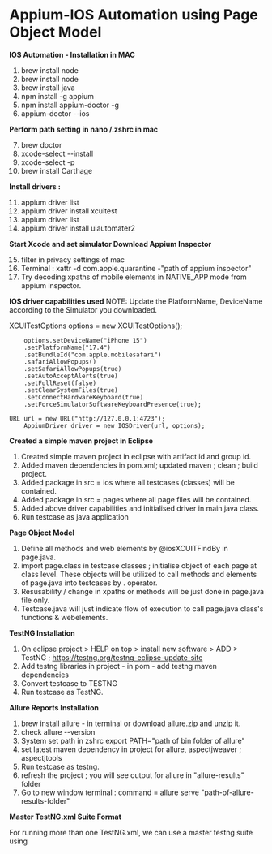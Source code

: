 # Appium-IOS Automation using Page Object Model

**IOS Automation - Installation in MAC**
1. brew install node
2. brew install node
3. brew install java
4. npm install -g appium
5. npm install appium-doctor -g
6. appium-doctor --ios

**Perform path setting in nano /.zshrc in mac**

7. brew doctor
8. xcode-select --install
9. xcode-select -p
10. brew install Carthage

**Install drivers :**

11. appium driver list
12. appium driver install xcuitest
13. appium driver list  
14. appium driver install uiautomater2

**Start Xcode and set simulator 
  Download Appium Inspector** 

15. filter in privacy settings of mac
16. Terminal : xattr -d com.apple.quarantine -"path of appium inspector"
17. Try decoding xpaths of mobile elements in NATIVE_APP mode from appium inspector.

**IOS driver capabilities used**
NOTE: Update the PlatformName, DeviceName according to the Simulator you downloaded.

XCUITestOptions options = new XCUITestOptions();

		options.setDeviceName("iPhone 15")
		.setPlatformName("17.4")
		.setBundleId("com.apple.mobilesafari")
		.safariAllowPopups()
		.setSafariAllowPopups(true)
		.setAutoAcceptAlerts(true)
		.setFullReset(false)
		.setClearSystemFiles(true)
		.setConnectHardwareKeyboard(true)
		.setForceSimulatorSoftwareKeyboardPresence(true);
    
    URL url = new URL("http://127.0.0.1:4723");
		AppiumDriver driver = new IOSDriver(url, options);
    
**Created a simple maven project in Eclipse**
1. Created simple maven project in eclipse with artifact id and group id.
2. Added maven dependencies in pom.xml; updated maven ; clean ; build project.
3. Added package in src = ios where all testcases (classes) will be contained.
4. Added package in src = pages where all page files will be contained.
5. Added above driver capabilities and initialised driver in main java class.
6. Run testcase as java application

**Page Object Model**

1. Define all methods and web elements by @iosXCUITFindBy in page.java.
2. import page.class in testcase classes ; initialise object of each page at class level. These objects will be utilized to call 
methods and elements of page.java into testcases by . operator.
3. Resusability / change in xpaths or methods will be just done in page.java file only.
4. Testcase.java will just indicate flow of execution to call page.java class's functions & webelements.

**TestNG Installation**
1. On eclipse project > HELP on top > install new software > ADD > TestNG ; https://testng.org/testng-eclipse-update-site
2. Add testng libraries in project - in pom - add testng maven dependencies
3. Convert testcase to TESTNG
4. Run testcase as TestNG.

**Allure Reports Installation**

1. brew install allure - in terminal or download allure.zip and unzip it.
2. check allure --version
3. System set path in zshrc
export PATH="path of bin folder of allure"
4. set latest maven dependency in project for allure, aspectjweaver ; aspectjtools
5. Run testcase as testng.
6. refresh the project ; you will see output for allure in "allure-results" folder
7. Go to new window terminal : command = allure serve "path-of-allure-results-folder"


**Master TestNG.xml Suite Format**

For running more than one TestNG.xml, we can use a master testng suite using <suite-files></suite-files> 

<suite name="Master Suite" preserve-order="true" thread-count="1" verbose="10" parallel="false" configfailurepolicy="skip"
allow-return-values="false">
<suite-files>
<suite-file path="ValidationTestNG.xml"></suite-file>
<suite-file path="FunctionalTestNG.xml"></suite-file>
</suite-files>
<listeners>
<listener class-name="ios.AllureListener"/>
</listeners>
</suite> 


